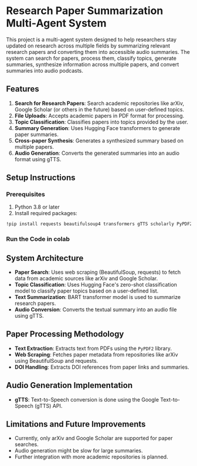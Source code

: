 
# Research Paper Summarization Multi-Agent System

This project is a multi-agent system designed to help researchers stay updated on research across multiple fields by summarizing relevant research papers and converting them into accessible audio summaries. The system can search for papers, process them, classify topics, generate summaries, synthesize information across multiple papers, and convert summaries into audio podcasts.

## Features

1. **Search for Research Papers**: Search academic repositories like arXiv, Google Scholar (or others in the future) based on user-defined topics.
2. **File Uploads**: Accepts academic papers in PDF format for processing.
3. **Topic Classification**: Classifies papers into topics provided by the user.
4. **Summary Generation**: Uses Hugging Face transformers to generate paper summaries.
5. **Cross-paper Synthesis**: Generates a synthesized summary based on multiple papers.
6. **Audio Generation**: Converts the generated summaries into an audio format using gTTS.

## Setup Instructions

### Prerequisites

1. Python 3.8 or later
2. Install required packages:
```bash
!pip install requests beautifulsoup4 transformers gTTS scholarly PyPDF2
```

### Run the Code in colab

## System Architecture

- **Paper Search**: Uses web scraping (BeautifulSoup, requests) to fetch data from academic sources like arXiv and Google Scholar.
- **Topic Classification**: Uses Hugging Face's zero-shot classification model to classify paper topics based on a user-defined list.
- **Text Summarization**: BART transformer model is used to summarize research papers.
- **Audio Conversion**: Converts the textual summary into an audio file using gTTS.

## Paper Processing Methodology

- **Text Extraction**: Extracts text from PDFs using the `PyPDF2` library.
- **Web Scraping**: Fetches paper metadata from repositories like arXiv using BeautifulSoup and requests.
- **DOI Handling**: Extracts DOI references from paper links and summaries.

## Audio Generation Implementation

- **gTTS**: Text-to-Speech conversion is done using the Google Text-to-Speech (gTTS) API.

## Limitations and Future Improvements

- Currently, only arXiv and Google Scholar are supported for paper searches.
- Audio generation might be slow for large summaries.
- Further integration with more academic repositories is planned.
